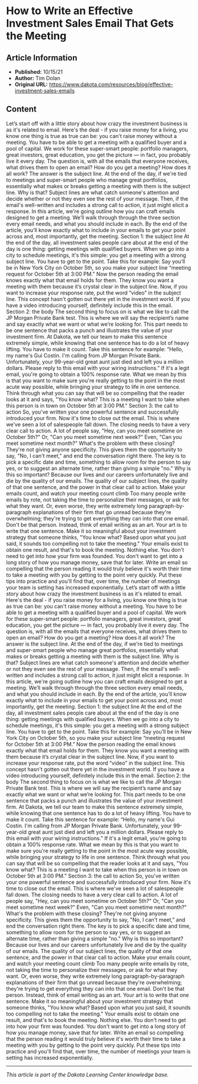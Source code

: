 # How to Write an Effective Investment Sales Email That Gets the Meeting

## Article Information
- **Published:** 10/15/21
- **Author:** Tim Dolan
- **Original URL:** https://www.dakota.com/resources/blog/effective-investment-sales-emails

## Content

Let’s start off with a little story about how crazy the investment business is as it's related to email. Here's the deal - if you raise money for a living, you know one thing is true as true can be: you can't raise money without a meeting. You have to be able to get a meeting with a qualified buyer and a pool of capital. We work for these super-smart people: portfolio managers, great investors, great education, you get the picture — in fact, you probably live it every day. The question is, with all the emails that everyone receives, what drives them to open an email? How do you get a meeting? How does it all work? The answer is the subject line. At the end of the day, if we're tied to meetings and super-smart people who manage great portfolios, essentially what makes or breaks getting a meeting with them is the subject line. Why is that? Subject lines are what catch someone's attention and decide whether or not they even see the rest of your message. Then, if the email's well-written and includes a strong call to action, it just might elicit a response. In this article, we're going outline how you can craft emails designed to get a meeting. We’ll walk through through the three section every email needs, and what you should include in each. By the end of the article, you’ll know exactly what to include in your emails to get your point across and, most importantly, get the meeting. Section 1: the subject line At the end of the day, all investment sales people care about at the end of the day is one thing: getting meetings with qualified buyers. When we go into a city to schedule meetings, it's this simple: you get a meeting with a strong subject line. You have to get to the point. Take this for example: Say you’ll be in New York City on October 5th, so you make your subject line “meeting request for October 5th at 3:00 PM.” Now the person reading the email knows exactly what that email holds for them. They know you want a meeting with them because it’s crystal clear in the subject line. Now, if you want to increase your response rate, put the word “video” in the subject line. This concept hasn't gotten out there yet in the investment world. If you have a video introducing yourself, definitely include this in the email. Section 2: the body The second thing to focus on is what we like to call the JP Morgan Private Bank test. This is where we will say the recipient’s name and say exactly what we want or what we’re looking for. This part needs to be one sentence that packs a punch and illustrates the value of your investment firm. At Dakota, we tell our team to make this sentence extremely simple, while knowing that one sentence has to do a lot of heavy lifting. You have to make it count. Take this sentence for example: “Hello, my name's Gui Costin. I'm calling from JP Morgan Private Bank. Unfortunately, your 99-year-old great aunt just died and left you a million dollars. Please reply to this email with your wiring instructions.” If it's a legit email, you're going to obtain a 100% response rate. What we mean by this is that you want to make sure you're really getting to the point in the most acute way possible, while bringing your strategy to life in one sentence. Think through what you can say that will be so compelling that the reader looks at it and says, "You know what? This is a meeting I want to take when this person is in town on October 5th at 3:00 PM." Section 3: the call to action So, you've written your one powerful sentence and successfully introduced your firm. Now it's time to close out the email. This is where we've seen a lot of salespeople fall down. The closing needs to have a very clear call to action. A lot of people say, "Hey, can you meet sometime on October 5th?" Or, "Can you meet sometime next week?" Even, "Can you meet sometime next month?" What's the problem with these closing? They're not giving anyone specificity. This gives them the opportunity to say, "No, I can't meet," and end the conversation right there. The key is to pick a specific date and time, something to allow room for the person to say yes, or to suggest an alternate time, rather than giving a simple "no." Why is this so important? Because our lives and our careers unfortunately live and die by the quality of our emails. The quality of our subject lines, the quality of that one sentence, and the power in that clear call to action. Make your emails count, and watch your meeting count climb Too many people write emails by rote, not taking the time to personalize their messages, or ask for what they want. Or, even worse, they write extremely long paragraph-by-paragraph explanations of their firm that go unread because they're overwhelming; they're trying to get everything they can into that one email. Don't be that person. Instead, think of email writing as an art. Your art is to write that one sentence. Make it so meaningful about your investment strategy that someone thinks, "You know what? Based upon what you just said, it sounds too compelling not to take the meeting." Your emails exist to obtain one result, and that's to book the meeting. Nothing else. You don't need to get into how your firm was founded. You don't want to get into a long story of how you manage money, save that for later. Write an email so compelling that the person reading it would truly believe it's worth their time to take a meeting with you by getting to the point very quickly. Put these tips into practice and you'll find that, over time, the number of meetings your team is setting has increased exponentially. Let’s start off with a little story about how crazy the investment business is as it's related to email. Here's the deal - if you raise money for a living, you know one thing is true as true can be: you can't raise money without a meeting. You have to be able to get a meeting with a qualified buyer and a pool of capital. We work for these super-smart people: portfolio managers, great investors, great education, you get the picture — in fact, you probably live it every day. The question is, with all the emails that everyone receives, what drives them to open an email? How do you get a meeting? How does it all work? The answer is the subject line. At the end of the day, if we're tied to meetings and super-smart people who manage great portfolios, essentially what makes or breaks getting a meeting with them is the subject line. Why is that? Subject lines are what catch someone's attention and decide whether or not they even see the rest of your message. Then, if the email's well-written and includes a strong call to action, it just might elicit a response. In this article, we're going outline how you can craft emails designed to get a meeting. We’ll walk through through the three section every email needs, and what you should include in each. By the end of the article, you’ll know exactly what to include in your emails to get your point across and, most importantly, get the meeting. Section 1: the subject line At the end of the day, all investment sales people care about at the end of the day is one thing: getting meetings with qualified buyers. When we go into a city to schedule meetings, it's this simple: you get a meeting with a strong subject line. You have to get to the point. Take this for example: Say you’ll be in New York City on October 5th, so you make your subject line “meeting request for October 5th at 3:00 PM.” Now the person reading the email knows exactly what that email holds for them. They know you want a meeting with them because it’s crystal clear in the subject line. Now, if you want to increase your response rate, put the word “video” in the subject line. This concept hasn't gotten out there yet in the investment world. If you have a video introducing yourself, definitely include this in the email. Section 2: the body The second thing to focus on is what we like to call the JP Morgan Private Bank test. This is where we will say the recipient’s name and say exactly what we want or what we’re looking for. This part needs to be one sentence that packs a punch and illustrates the value of your investment firm. At Dakota, we tell our team to make this sentence extremely simple, while knowing that one sentence has to do a lot of heavy lifting. You have to make it count. Take this sentence for example: “Hello, my name's Gui Costin. I'm calling from JP Morgan Private Bank. Unfortunately, your 99-year-old great aunt just died and left you a million dollars. Please reply to this email with your wiring instructions.” If it's a legit email, you're going to obtain a 100% response rate. What we mean by this is that you want to make sure you're really getting to the point in the most acute way possible, while bringing your strategy to life in one sentence. Think through what you can say that will be so compelling that the reader looks at it and says, "You know what? This is a meeting I want to take when this person is in town on October 5th at 3:00 PM." Section 3: the call to action So, you've written your one powerful sentence and successfully introduced your firm. Now it's time to close out the email. This is where we've seen a lot of salespeople fall down. The closing needs to have a very clear call to action. A lot of people say, "Hey, can you meet sometime on October 5th?" Or, "Can you meet sometime next week?" Even, "Can you meet sometime next month?" What's the problem with these closing? They're not giving anyone specificity. This gives them the opportunity to say, "No, I can't meet," and end the conversation right there. The key is to pick a specific date and time, something to allow room for the person to say yes, or to suggest an alternate time, rather than giving a simple "no." Why is this so important? Because our lives and our careers unfortunately live and die by the quality of our emails. The quality of our subject lines, the quality of that one sentence, and the power in that clear call to action. Make your emails count, and watch your meeting count climb Too many people write emails by rote, not taking the time to personalize their messages, or ask for what they want. Or, even worse, they write extremely long paragraph-by-paragraph explanations of their firm that go unread because they're overwhelming; they're trying to get everything they can into that one email. Don't be that person. Instead, think of email writing as an art. Your art is to write that one sentence. Make it so meaningful about your investment strategy that someone thinks, "You know what? Based upon what you just said, it sounds too compelling not to take the meeting." Your emails exist to obtain one result, and that's to book the meeting. Nothing else. You don't need to get into how your firm was founded. You don't want to get into a long story of how you manage money, save that for later. Write an email so compelling that the person reading it would truly believe it's worth their time to take a meeting with you by getting to the point very quickly. Put these tips into practice and you'll find that, over time, the number of meetings your team is setting has increased exponentially.

---

*This article is part of the Dakota Learning Center knowledge base.*